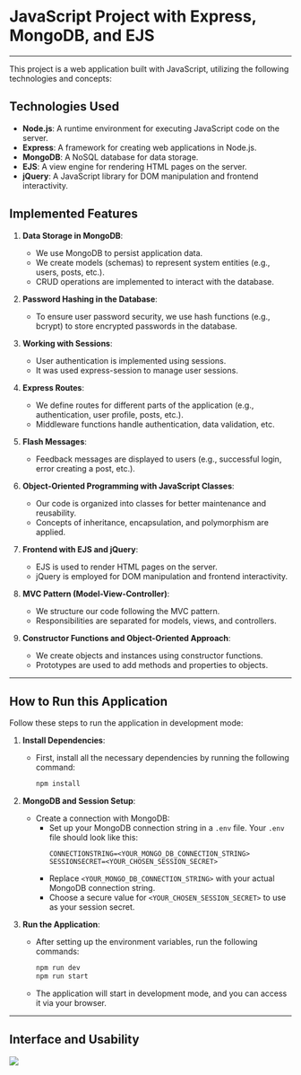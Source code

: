 # JavaScript Project with Express, MongoDB, and EJS
---

This project is a web application built with JavaScript, utilizing the following technologies and concepts:

## Technologies Used

- **Node.js**: A runtime environment for executing JavaScript code on the server.
- **Express**: A framework for creating web applications in Node.js.
- **MongoDB**: A NoSQL database for data storage.
- **EJS**: A view engine for rendering HTML pages on the server.
- **jQuery**: A JavaScript library for DOM manipulation and frontend interactivity.

## Implemented Features

1. **Data Storage in MongoDB**:
   - We use MongoDB to persist application data.
   - We create models (schemas) to represent system entities (e.g., users, posts, etc.).
   - CRUD operations are implemented to interact with the database.

2. **Password Hashing in the Database**:
   - To ensure user password security, we use hash functions (e.g., bcrypt) to store encrypted passwords in the database.

3. **Working with Sessions**:
   - User authentication is implemented using sessions.
   - It was used express-session to manage user sessions.

4. **Express Routes**:
   - We define routes for different parts of the application (e.g., authentication, user profile, posts, etc.).
   - Middleware functions handle authentication, data validation, etc.

5. **Flash Messages**:
   - Feedback messages are displayed to users (e.g., successful login, error creating a post, etc.).

6. **Object-Oriented Programming with JavaScript Classes**:
   - Our code is organized into classes for better maintenance and reusability.
   - Concepts of inheritance, encapsulation, and polymorphism are applied.

7. **Frontend with EJS and jQuery**:
   - EJS is used to render HTML pages on the server.
   - jQuery is employed for DOM manipulation and frontend interactivity.

8. **MVC Pattern (Model-View-Controller)**:
   - We structure our code following the MVC pattern.
   - Responsibilities are separated for models, views, and controllers.

9. **Constructor Functions and Object-Oriented Approach**:
   - We create objects and instances using constructor functions.
   - Prototypes are used to add methods and properties to objects.
  
---

## How to Run this Application
Follow these steps to run the application in development mode:
1. **Install Dependencies**:
   - First, install all the necessary dependencies by running the following command:
     ```bash
     npm install
     ```
2. **MongoDB and Session Setup**:
   - Create a connection with MongoDB:
     - Set up your MongoDB connection string in a `.env` file. Your `.env` file should look like this:
       ```
       CONNECTIONSTRING=<YOUR_MONGO_DB_CONNECTION_STRING>
       SESSIONSECRET=<YOUR_CHOSEN_SESSION_SECRET>
       ```
     - Replace `<YOUR_MONGO_DB_CONNECTION_STRING>` with your actual MongoDB connection string.
     - Choose a secure value for `<YOUR_CHOSEN_SESSION_SECRET>` to use as your session secret.

3. **Run the Application**:
   - After setting up the environment variables, run the following commands:
     ```bash
     npm run dev
     npm run start
     ```
   - The application will start in development mode, and you can access it via your browser.
---
## Interface and Usability
<img src="https://github.com/mmdes/contacts/assets/57081161/eb758582-ee68-46df-beba-ade1a3df815b"></img>
